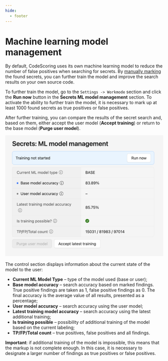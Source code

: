 ```yaml
---
hide:
  - footer
---
```

# Machine learning model management

By default, CodeScoring uses its own machine learning model to reduce the number of false positives when searching for secrets. By [manually marking](/secrets/secrets-findings.en/#_3) the found secrets, you can further train the model and improve the search results on your own source code.

To further train the model, go to the `Settings -> Workmode` section and click the **Run now** button in the **Secrets ML model management** section. To activate the ability to further train the model, it is necessary to mark up at least 1000 found secrets as true positives or false positives.

After further training, you can compare the results of the secret search and, based on them, either accept the user model (**Accept training**) or return to the base model (**Purge user model**).

![Machine learning model](/assets/img/secrets/ml-model.png)

The control section displays information about the current state of the model to the user:

- **Current ML Model Type** – type of the model used (base or user);
- **Base model accuracy** – search accuracy based on marked findings. True positive findings are taken as 1, false positive findings as 0. The final accuracy is the average value of all results, presented as a percentage;
- **User model accuracy** – search accuracy using the user model;
- **Latest training model accuracy** – search accuracy using the latest additional training;
- **Is training possible** – possibility of additional training of the model based on the current labeling;
- **TP/FP/Total count** – true positives, false positives and all findings.

**Important**: if additional training of the model is impossible, this means that the markup is not complete enough. In this case, it is necessary to designate a larger number of findings as true positives or false positives.